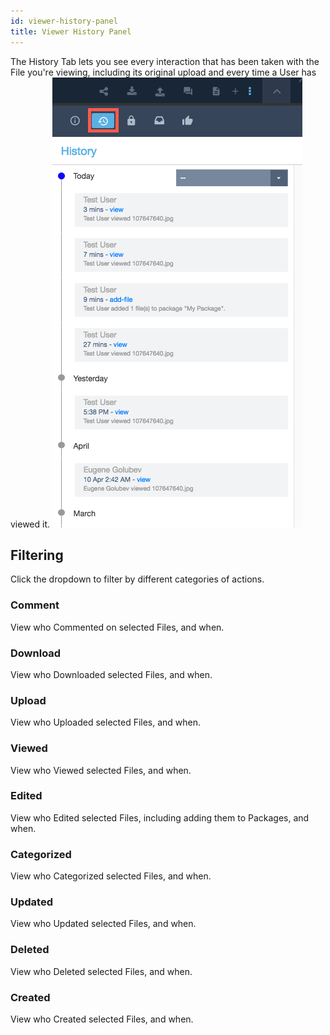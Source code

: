 ```yaml
---
id: viewer-history-panel
title: Viewer History Panel
---
```


The History Tab lets you see every interaction that has been taken with the File you're viewing, including its original upload and every time a User has viewed it.
![](/img/viewer/viewer-history-1.png)
## Filtering
Click the dropdown to filter by different categories of actions.
### Comment
View who Commented on selected Files, and when.
### Download
View who Downloaded selected Files, and when.
### Upload
View who Uploaded selected Files, and when.
### Viewed
View who Viewed selected Files, and when.
### Edited
View who Edited selected Files, including adding them to Packages, and when.
### Categorized
View who Categorized selected Files, and when.
### Updated
View who Updated selected Files, and when.
### Deleted
View who Deleted selected Files, and when.
### Created
View who Created selected Files, and when.
